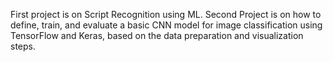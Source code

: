 First project is on Script Recognition using ML.
Second Project is on how to define, train, and evaluate a basic CNN model for image classification using TensorFlow and Keras, based on the data preparation and visualization steps.
